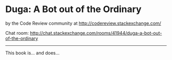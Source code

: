 # Duga: A Bot out of the Ordinary

by the Code Review community at http://codereview.stackexchange.com/

Chat room: http://chat.stackexchange.com/rooms/41944/duga-a-bot-out-of-the-ordinary

* * *

This book is... and does...